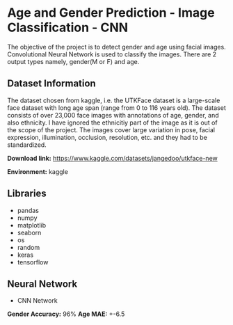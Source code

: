 # Age and Gender Prediction - Image Classification - CNN

The objective of the project is to detect gender and age using facial images. Convolutional Neural Network is used to classify the images. There are 2 output types namely, gender(M or F) and age.


## Dataset Information

The dataset chosen from kaggle, i.e. the UTKFace dataset is a large-scale face dataset with long age span (range from 0 to 116 years old). The dataset consists of over 23,000 face images with annotations of age, gender, and also ethnicity. I have ignored the ethnicitiy part of the image as it is out of the scope of the project. The images cover large variation in pose, facial expression, illumination, occlusion, resolution, etc. and they had to be standardized.


**Download link:** https://www.kaggle.com/datasets/jangedoo/utkface-new

**Environment:** kaggle

## Libraries

- pandas
- numpy
- matplotlib
- seaborn
- os
- random
- keras
- tensorflow

## Neural Network

- CNN Network
  
**Gender Accuracy:** 96%
**Age MAE:** +-6.5